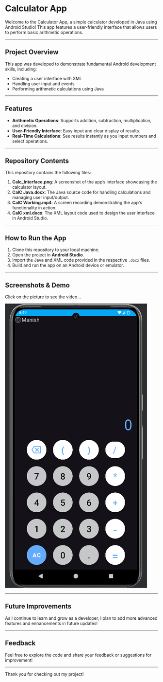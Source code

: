 # Calculator App

Welcome to the Calculator App, a simple calculator developed in Java using Android Studio! This app features a user-friendly interface that allows users to perform basic arithmetic operations.

---

## Project Overview

This app was developed to demonstrate fundamental Android development skills, including:

- Creating a user interface with XML
- Handling user input and events
- Performing arithmetic calculations using Java

---

## Features

- **Arithmetic Operations**: Supports addition, subtraction, multiplication, and division.
- **User-Friendly Interface**: Easy input and clear display of results.
- **Real-Time Calculations**: See results instantly as you input numbers and select operations.

---

## Repository Contents

This repository contains the following files:

1. **Calc_Interface.png**: A screenshot of the app’s interface showcasing the calculator layout.
2. **CalC Java.docx**: The Java source code for handling calculations and managing user input/output.
3. **CalC Working.mp4**: A screen recording demonstrating the app's functionality in action.
4. **CalC xml.docx**: The XML layout code used to design the user interface in Android Studio.

---

## How to Run the App

1. Clone this repository to your local machine.
2. Open the project in **Android Studio**.
3. Import the Java and XML code provided in the respective `.docx` files.
4. Build and run the app on an Android device or emulator.

---

## Screenshots & Demo

Click on the picture to see the video...

[![Watch the video](Calc_Interface.png)](https://drive.google.com/file/d/1lPc5pP2NPZK4c1_j8RJY0lU1oIgLwmJZ/view?usp=sharing)

---

## Future Improvements

As I continue to learn and grow as a developer, I plan to add more advanced features and enhancements in future updates!

---

## Feedback

Feel free to explore the code and share your feedback or suggestions for improvement!

---

Thank you for checking out my project!
